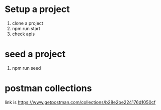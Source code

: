 # Setup a project
1) clone a project
2) npm run start
3) check apis

# seed a project
1) npm run seed

# postman collections
link is
https://www.getpostman.com/collections/b28e2be224176d1050cf

